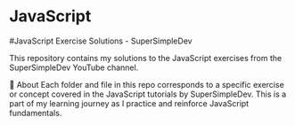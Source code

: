 # JavaScript

#JavaScript Exercise Solutions - SuperSimpleDev

This repository contains my solutions to the JavaScript exercises from the SuperSimpleDev YouTube channel.

📁 About
Each folder and file in this repo corresponds to a specific exercise or concept covered in the JavaScript tutorials by SuperSimpleDev. This is a part of my learning journey as I practice and reinforce JavaScript fundamentals.
